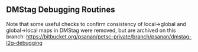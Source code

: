 

## DMStag Debugging Routines
Note that some useful checks to confirm consistency of local->global and global->local maps in DMStag were removed,
but are archived on this branch:
https://bitbucket.org/psanan/petsc-private/branch/psanan/dmstag-l2g-debugging
